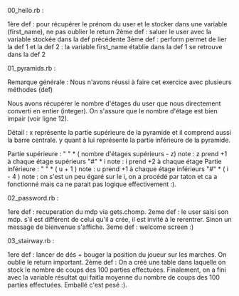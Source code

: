 00_hello.rb : 

1ère def : pour récupérer le prénom du user et le stocker dans une variable (first_name), ne pas oublier le return
2ème def : saluer le user avec la variable stockée dans la def précédente
3ème def : perform permet de lier la def 1 et la def 2 : la variable first_name établie dans la def 1 se retrouve dans la def 2

01_pyramids.rb : 

Remarque générale : Nous n'avons réussi à faire cet exercice avec plusieurs méthodes (def)

Nous avons récupérer le nombre d'étages du user que nous directement converti en entier (integer). On s'assure que le nombre
d'étage est bien impair (voir ligne 12). 

Détail : x représente la partie supérieure de la pyramide et il comprend aussi la barre centrale. y quant à lui représente la 
partie inférieure de la pyramide. 

Partie supérieure : " " * ( nombre d'étages supérieurs - z) note : z prend +1 à chaque étage supérieurs
                    "#" * i note : i prend +2 à chaque étage
Partie inférieure : " " * ( u + 1 ) note : u prend +1 à chaque étage inférieurs
                    "#" * ( i - 4 ) note : on s'est un peu égaré sur le i, on a procédé par taton et ca a fonctionné mais ca ne 
                    parait pas logique effectivement :).
                    

02_password.rb : 

1ere def : recuperation du mdp via gets.chomp. 
2eme def : le user saisi son mdp. s'il est différent de celui qu'il a crée, il est invité à le rerentrer. Sinon un message de bienvenue s'affiche. 
3eme def : welcome screen :)

03_stairway.rb : 

1ere def : lancer de dés + bouger la position du joueur sur les marches.
On oublie le return important.
2ème def : On a créé une table dans laquelle on stock le nombre de coups des 100 parties effectuées. 
Finalement, on a fini avec la variable résultat qui faitla moyenne du nombre de coups des 100 parties effectuées.
Emballé c'est pesé :).
